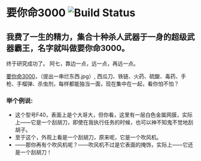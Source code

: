 # 要你命3000 ![Build Status](https://ci.spring.io/api/v1/teams/spring-boot/pipelines/spring-boot-2.5.x/jobs/build/badge)
## 我费了一生的精力，集合十种杀人武器于一身的超级武器霸王，名字就叫做要你命3000。
终于研究成功了。
阿七，靠边一点，远一点，再远一点。

[要你命3000](https://github.com/ys3721/xbtdc/)，（提出一串烂东西.jpg）, 西瓜刀、铁链、火药、硫酸、毒药、手枪、手榴弹、杀虫剂，每样都能独当一面，现在集中在一起，看你怕不怕？

### 举个例说:
* 这个型号F40，表面上是个大哥大，但你看，这里有一层白色金属网膜，实际上——它是一个刮胡刀，即使在我执行任务的时候，也可以神不知鬼不觉地刮胡子。
* 至于这个，外观上看是一个刮胡刀，原来呢，它是一个吹风机。
* ——那你再有个吹风机呢？——吹风机不过是它表面的掩饰，实际上——它还是一个刮胡刀！
